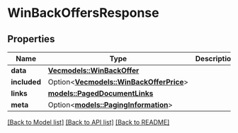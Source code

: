 # WinBackOffersResponse

## Properties

Name | Type | Description | Notes
------------ | ------------- | ------------- | -------------
**data** | [**Vec<models::WinBackOffer>**](WinBackOffer.md) |  | 
**included** | Option<[**Vec<models::WinBackOfferPrice>**](WinBackOfferPrice.md)> |  | [optional]
**links** | [**models::PagedDocumentLinks**](PagedDocumentLinks.md) |  | 
**meta** | Option<[**models::PagingInformation**](PagingInformation.md)> |  | [optional]

[[Back to Model list]](../README.md#documentation-for-models) [[Back to API list]](../README.md#documentation-for-api-endpoints) [[Back to README]](../README.md)


